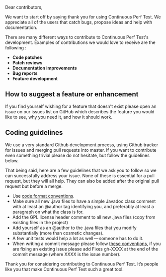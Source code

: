 Dear contributors,

We want to start off by saying thank you for using Continuous Perf Test. 
We appreciate all of the users that catch bugs, propose ideas and help with documentation. 

There are many different ways to contribute to Continuous Perf Test's development. 
Examples of contributions we would love to receive are the following :
* **Code patches**
* **Patch reviews**
* **Documentation improvements**
* **Bug reports**
* **Feature development**

## How to suggest a feature or enhancement
If you find yourself wishing for a feature that doesn't exist please open an issue on our issues list on GitHub which describes the feature you would like to see, why you need it, and how it should work.

## Coding guidelines
We use a very standard Github development process, using Github tracker for issues and merging pull requests into master. If you want to contribute even something trivial please do not hesitate, but follow the guidelines below.

That being said, here are a few guidelines that we ask you to follow so we can successfully address your issue.
None of these is essential for a pull request, but they will all help. They can also be added after the original pull request but before a merge.
* Use [code format conventions](https://github.com/continuous-perf-test/continuous-perf-test/tree/master/formatting-profile).
* Make sure all new .java files to have a simple Javadoc class comment with at least an @author tag identifying you, and preferably at least a paragraph on what the class is for.
* Add the GPL license header comment to all new .java files (copy from existing files in the project)
* Add yourself as an @author to the .java files that you modify substantially (more than cosmetic changes).
* A few unit tests would help a lot as well — someone has to do it.
* When writing a commit message please follow [these conventions](https://tbaggery.com/2008/04/19/a-note-about-git-commit-messages.html), if you are fixing an existing issue please add Fixes gh-XXXX at the end of the commit message (where XXXX is the issue number).

Thank you for considering contributing to Continuous Perf Test. 
It’s people like you that make Continuous Perf Test such a great tool.